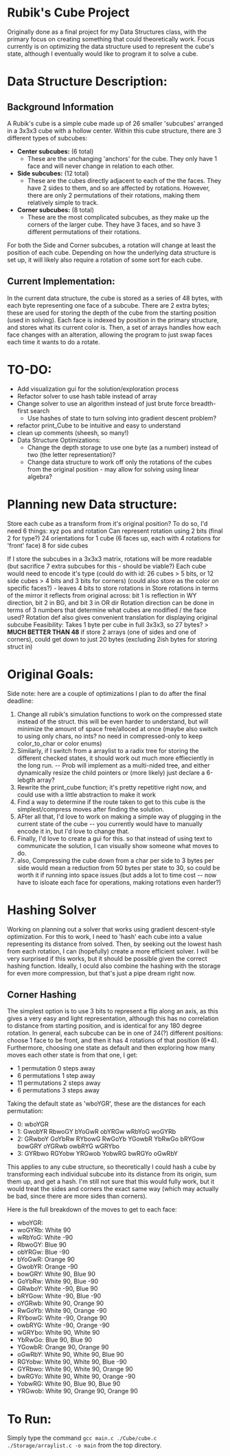 # Rubik's Cube Project

Originally done as a final project for my Data Structures class, with the primary focus on creating something that could theoretically work. Focus currently is on optimizing the data structure used to represent the cube's state, although I eventually would like to program it to solve a cube.

# Data Structure Description:

## Background Information

A Rubik's cube is a simple cube made up of 26 smaller 'subcubes' arranged in a 3x3x3 cube with a hollow center. Within this cube structure, there are 3 different types of subcubes:

- **Center subcubes:** (6 total)
  - These are the unchanging 'anchors' for the cube. They only have 1 face and will never change in relation to each other.
- **Side subcubes:** (12 total)
  - These are the cubes directly adjacent to each of the the faces. They have 2 sides to them, and so are affected by rotations. However, there are only 2 permutations of their rotations, making them relatively simple to track.
- **Corner subcubes:** (8 total)
  - These are the most complicated subcubes, as they make up the corners of the larger cube. They have 3 faces, and so have 3 different permutations of their rotations.

For both the Side and Corner subcubes, a rotation will change at least the position of each cube. Depending on how the underlying data structure is set up, it will likely also require a rotation of some sort for each cube.

## Current Implementation:

In the current data structure, the cube is stored as a series of 48 bytes, with each byte representing one face of a subcube. There are 2 extra bytes; these are used for storing the depth of the cube from the starting position (used in solving). Each face is indexed by position in the primary structure, and stores what its current color is. Then, a set of arrays handles how each face changes with an alteration, allowing the program to just swap faces each time it wants to do a rotate.

# TO-DO:

- Add visualization gui for the solution/exploration process
- Refactor solver to use hash table instead of array
- Change solver to use an algorithm instead of just brute force breadth-first search
  - Use hashes of state to turn solving into gradient descent problem?
- refactor print_Cube to be intuitive and easy to understand
- clean up comments (sheesh, so many!)
- Data Structure Optimizations:
  - Change the depth storage to use one byte (as a number) instead of two (the letter representation)?
  - Change data structure to work off only the rotations of the cubes from the original position - may allow for solving using linear algebra?

# Planning new Data structure:

Store each cube as a transform from it's original position?
To do so, I'd need 6 things: xyz pos and rotation
Can represent rotation using 2 bits (final 2 for type?)
24 orientations for 1 cube (6 faces up, each with 4 rotations for 'front' face)
8 for side cubes

If I store the subcubes in a 3x3x3 matrix, rotations will be more readable (but sacrifice 7 extra subcubes for this - should be viable?)
Each cube would need to encode it's type (could do with id: 26 cubes > 5 bits, or 12 side cubes > 4 bits and 3 bits for corners)
(could also store as the color on specific faces?) - leaves 4 bits to store rotations in
Store rotations in terms of the mirror it reflects from original across: bit 1 is reflection in WY direction, bit 2 in BG, and bit 3 in OR dir
Rotation direction can be done in terms of 3 numbers that determine what cubes are modified / the face used?
Rotation def also gives convenient translation for displaying original subcube
Feasibility:
Takes 1 byte per cube in full 3x3x3, so 27 bytes? > **MUCH BETTER THAN 48**
if store 2 arrays (one of sides and one of corners), could get down to just 20 bytes (excluding 2ish bytes for storing struct in)

# Original Goals:

Side note: here are a couple of optimizations I plan to do after the final deadline:

1. Change all rubik's simulation functions to work on the compressed state instead of the struct. this will be even harder to understand, but will minimize the amount of space free/alloced at once (maybe also switch to using only chars, no ints? no need in compressed-only to keep color_to_char or color enums)
2. Similarly, if I switch from a arraylist to a radix tree for storing the different checked states, it should work out much more effieciently in the long run. -- Prob will implement as a multi-nided tree, and either dynamically resize the child pointers or (more likely) just declare a 6-lebgth array?
3. Rewrite the print_cube function; it's pretty repetitive right now, and could use with a little abstraction to make it work
4. Find a way to determine if the route taken to get to this cube is the simplest/compress moves after finding the solution.
5. AFter all that, I'd love to work on making a simple way of plugging in the current state of the cube -- you currently would have to manually encode it in, but I'd love to change that.
6. Finally, I'd love to create a gui for this. so that instead of using text to communicate the solution, I can visually show someone what moves to do.
7. also, Compressing the cube down from a char per side to 3 bytes per side would mean a reduction from 50 bytes per state to 30, so could be worth it if running into space issues (but adds a lot to time cost -- now have to isloate each face for operations, making rotations even harder?)

# Hashing Solver

Working on planning out a solver that works using gradient descent-style optimization. For this to work, I need to 'hash' each cube into a value representing its distance from solved. Then, by seeking out the lowest hash from each rotation, I can (hopefully) create a more efficient solver. I will be very surprised if this works, but it should be possible given the correct hashing function. Ideally, I oculd also combine the hashing with the storage for even more compression, but that's just a pipe dream right now.

## Corner Hashing

The simplest option is to use 3 bits to represent a flip along an axis, as this gives a very easy and light representation, although this has no correlation to distance from starting position, and is identical for any 180 degree rotation.
In general, each subcube can be in one of 24(?) different positions: choose 1 face to be front, and then it has 4 rotations of that position (6\*4). Furthermore, choosing one state as default and then exploring how many moves each other state is from that one, I get:

- 1 permutation 0 steps away
- 6 permutations 1 step away
- 11 permutations 2 steps away
- 6 permutations 3 steps away

Taking the default state as 'wboYGR', these are the distances for each permutation:

- 0: wboYGR
- 1: GwobYR RbwoGY bYoGwR obYRGw wRbYoG woGYRb
- 2: GRwboY GoYbRw RYbowG RwGoYb YGowbR YbRwGo bRYGow bowGRY oYGRwb owbRYG wGRYbo
- 3: GYRbwo RGYobw YRGwob YobwRG bwRGYo oGwRbY

This applies to any cube structure, so theoretically I could hash a cube by transforming each individual subcube into its distance from its origin, sum them up, and get a hash. I'm still not sure that this would fully work, but it would treat the sides and corners the exact same way (which may actually be bad, since there are more sides than corners).

Here is the full breakdown of the moves to get to each face:

- wboYGR:
- woGYRb: White 90
- wRbYoG: White -90
- RbwoGY: Blue 90
- obYRGw: Blue -90
- bYoGwR: Orange 90
- GwobYR: Orange -90
- bowGRY: White 90, Blue 90
- GoYbRw: White 90, Blue -90
- GRwboY: White -90, Blue 90
- bRYGow: White -90, Blue -90
- oYGRwb: White 90, Orange 90
- RwGoYb: White 90, Orange -90
- RYbowG: White -90, Orange 90
- owbRYG: White -90, Orange -90
- wGRYbo: White 90, White 90
- YbRwGo: Blue 90, Blue 90
- YGowbR: Orange 90, Orange 90
- oGwRbY: White 90, White 90, Blue 90
- RGYobw: White 90, White 90, Blue -90
- GYRbwo: White 90, White 90, Orange 90
- bwRGYo: White 90, White 90, Orange -90
- YobwRG: White 90, Blue 90, Blue 90
- YRGwob: White 90, Orange 90, Orange 90

# To Run:

Simply type the command
`gcc main.c ./Cube/cube.c ./Storage/arraylist.c -o main`
from the top directory.
